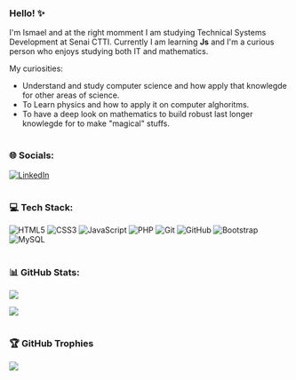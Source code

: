 ### Hello! ✨

I'm Ismael and at the right momment I am studying Technical Systems Development at Senai CTTI. Currently I am learning **Js** and I'm a curious person who enjoys studying both IT and mathematics. 

My curiosities: 

  * Understand and study computer science and how apply that knowlegde for other areas of science.
  * To Learn physics and how to apply it on computer alghoritms.
  *  To have a deep look on mathematics to build robust last longer knowlegde for to make "magical" stuffs.


<h1 dir="auto"></h1>


### 🌐 Socials:
[![LinkedIn](https://img.shields.io/badge/LinkedIn-%230077B5.svg?logo=linkedin&logoColor=white)](https://www.linkedin.com/in/ismael-henrique-07bbb8279/)

<h1 dir="auto"></h1>

### 💻 Tech Stack:
![HTML5](https://img.shields.io/badge/html5-%23E34F26.svg?style=for-the-badge&logo=html5&logoColor=white) ![CSS3](https://img.shields.io/badge/css3-%231572B6.svg?style=for-the-badge&logo=css3&logoColor=white) ![JavaScript](https://img.shields.io/badge/javascript-%23323330.svg?style=for-the-badge&logo=javascript&logoColor=%23F7DF1E) ![PHP](https://img.shields.io/badge/php-%23777BB4.svg?style=for-the-badge&logo=php&logoColor=white) ![Git](https://img.shields.io/badge/git-%23F05033.svg?style=for-the-badge&logo=git&logoColor=white) ![GitHub](https://img.shields.io/badge/github-%23121011.svg?style=for-the-badge&logo=github&logoColor=white) ![Bootstrap](https://img.shields.io/badge/bootstrap-%238511FA.svg?style=for-the-badge&logo=bootstrap&logoColor=white) <!-- ![TailwindCSS](https://img.shields.io/badge/tailwindcss-%2338B2AC.svg?style=for-the-badge&logo=tailwind-css&logoColor=white) --> ![MySQL](https://img.shields.io/badge/mysql-4479A1.svg?style=for-the-badge&logo=mysql&logoColor=white) <!-- ![Postgres](https://img.shields.io/badge/postgres-%23316192.svg?style=for-the-badge&logo=postgresql&logoColor=white) ![Flutter](https://img.shields.io/badge/Flutter-%2302569B.svg?style=for-the-badge&logo=Flutter&logoColor=white) ![Dart](https://img.shields.io/badge/dart-%230175C2.svg?style=for-the-badge&logo=dart&logoColor=white) ![Python](https://img.shields.io/badge/python-3670A0?style=for-the-badge&logo=python&logoColor=ffdd54) ![Django](https://img.shields.io/badge/django-%23092E20.svg?style=for-the-badge&logo=django&logoColor=white) ![TypeScript](https://img.shields.io/badge/typescript-%23007ACC.svg?style=for-the-badge&logo=typescript&logoColor=white) ![NodeJS](https://img.shields.io/badge/node.js-6DA55F?style=for-the-badge&logo=node.js&logoColor=white) ![React](https://img.shields.io/badge/react-%2320232a.svg?style=for-the-badge&logo=react&logoColor=%2361DAFB) ![MongoDB](https://img.shields.io/badge/MongoDB-%234ea94b.svg?style=for-the-badge&logo=mongodb&logoColor=white)-->

<h1 dir="auto"></h1>

### 📊 GitHub Stats:

![](https://github-readme-stats.vercel.app/api/top-langs/?username=mael-10&theme=dark&hide_border=false&include_all_commits=false&count_private=false&layout=compact)

![](https://github-readme-streak-stats.herokuapp.com/?user=mael-10&theme=dark&hide_border=false)<br/>

<h1 dir="auto"></h1>

### 🏆 GitHub Trophies
![](https://github-profile-trophy.vercel.app/?username=mael-10&theme=radical&no-frame=true&no-bg=false&margin-w=4)

<!-- Proudly created with GPRM ( https://gprm.itsvg.in ) -->
